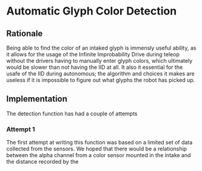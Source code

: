 # Automatic Glyph Color Detection

## Rationale
Being able to find the color of an intaked glyph is immensly useful ability, as it allows for the usage of the Infinite Improbability Drive during teleop without the drivers having to manually enter glyph colors, which ultimately would be slower than not having the IID at all. It also it essential for the usafe of the IID during autonomous; the algorithm and choices it makes are useless if it is impossible to figure out what glyphs the robot has picked up. 

## Implementation

The detection function has had a couple of attempts 
### Attempt 1
The first attempt at writing this function was based on a limited set of data collected from the sensors. We hoped that there would be a relationship between the alpha channel from a color sensor mounted in the intake and the distance  recorded by the 
